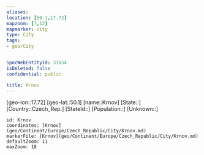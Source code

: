 ```yaml
---
aliases: 
location: [50.1,17.72]
mapzoom: [7,12] 
mapmarker: city 
type: City
tags:
- geo/City


SpocWebEntityId: 31654
isDeleted: false
confidential: public

title: Krnov
---
```

[geo-lon::17.72]
[geo-lat::50.1]
[name::Krnov]
[State::]
[Country::Czech_Rep.]
[StateId::]
[Population::]
[Unknown::]


```leaflet
id: Krnov
coordinates: [Krnov](geo/Continent/Europe/Czech_Republic/City/Krnov.md)
markerFile: [Krnov](geo/Continent/Europe/Czech_Republic/City/Krnov.md)
defaultZoom: 11 
maxZoom: 18
```


